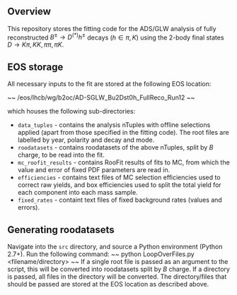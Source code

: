## Overview

This repository stores the fitting code for the ADS/GLW analysis of fully reconstructed $`B^{\pm}\rightarrow D^{(*)}h^{\pm}`$ decays $`(h\in{\pi,K})`$ using 
the 2-body final states $`D \rightarrow K\pi, KK, \pi\pi, \pi K`$.

## EOS storage

All necessary inputs to the fit are stored at the following EOS location:

~~
/eos/lhcb/wg/b2oc/AD-SGLW_Bu2Dst0h_FullReco_Run12
~~

which houses the following sub-directories:

- `data_tuples` - contains the analysis nTuples with offline selections applied (apart from those specified in the fitting code). The root files are labelled by year, polarity and decay and mode.
- `roodatasets` - contains roodatasets of the above nTuples, split by $`B`$ charge, to be read into the fit.
- `mc_roofit_results` - contains RooFit results of fits to MC, from which the value and error of fixed PDF parameters are read in.
- `efficiencies` - contains text files of MC selection efficiencies used to correct raw yields, and box efficiencies used to split the total yield for each component into each mass sample.
- `fixed_rates` - containt text files of fixed background rates (values and errors).

## Generating roodatasets

Navigate into the `src` directory, and source a Python environment (Python 2.7+). Run the following command:
~~
python LoopOverFiles.py <filename/directory>
~~
If a single root file is passed as an argument to the script, this will be converted into roodatasets split by $`B`$ charge. If a directory is passed, all files 
in the directory will be converted. The directory/files that should be passed are stored at the EOS location as described above.
